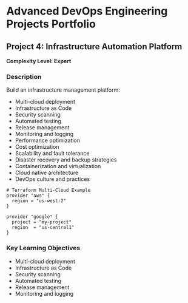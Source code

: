 # Advanced DevOps Engineering Projects Portfolio

## Project 4: Infrastructure Automation Platform

**Complexity Level: Expert**

### Description



Build an infrastructure management platform:

- Multi-cloud deployment
- Infrastructure as Code
- Security scanning
- Automated testing
- Release management
- Monitoring and logging
- Performance optimization
- Cost optimization
- Scalability and fault tolerance
- Disaster recovery and backup strategies
- Containerization and virtualization
- Cloud native architecture
- DevOps culture and practices

```
# Terraform Multi-Cloud Example
provider "aws" {
  region = "us-west-2"
}

provider "google" {
  project = "my-project"
  region  = "us-central1"
}
```

### Key Learning Objectives

- Multi-cloud deployment
- Infrastructure as Code
- Security scanning
- Automated testing
- Release management
- Monitoring and logging